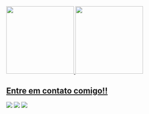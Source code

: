 ##
<div>
  <a href="https://github.com/joaodallagnol">
  <img height="180em" src="https://github-readme-stats.vercel.app/api?username=joaodallagnol&show_icons=true&theme=chartreuse-dark&include_all_commits=true&count_private=true"/>
  <img height="180em" src="https://github-readme-stats.vercel.app/api/top-langs/?username=joaodallagnol&hide=Tcl&layout=compact&langs_count=8&theme=chartreuse-dark" ignore *.tcl/></div>
  
  ## Entre em contato comigo!!
  <div>
    <a href="https://www.linkedin.com/in/jo%C3%A3o-v%C3%ADtor-dall-agnol-de-oliveira-1855041a7/" target="_blank"><img src="https://img.shields.io/badge/-LinkedIn-%230077B5?style=for-the-badge&logo=linkedin&logoColor=black" target="_blank"></a>
    <a href="https://www.instagram.com/juao_dallagnol/" target="_blank"><img src="https://img.shields.io/badge/-Instagram-%23E4405F?style=for-the-badge&logo=instagram&logoColor=black" target="_blank"></a>
    <a href = "mailto:jvdallagnol2001@gmail.com"><img src="https://img.shields.io/badge/-Gmail-%23333?style=for-the-badge&logo=gmail&logoColor=black" target="_blank"></a>
  </div>
